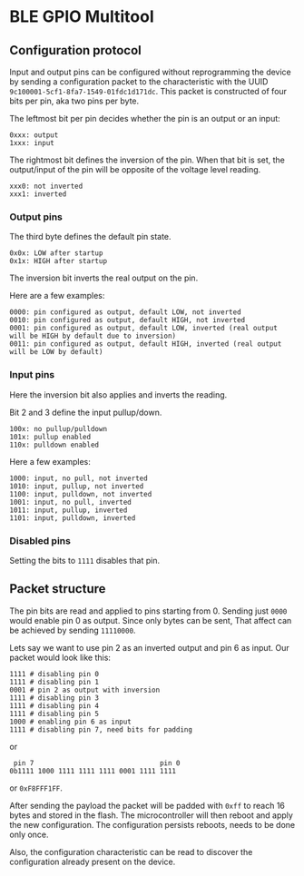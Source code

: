 # BLE GPIO Multitool

## Configuration protocol

Input and output pins can be configured without reprogramming the device by sending a configuration packet to the characteristic with the UUID  `9c100001-5cf1-8fa7-1549-01fdc1d171dc`.
This packet is constructed of four bits per pin, aka two pins per byte.

The leftmost bit per pin decides whether the pin is an output or an input:
```
0xxx: output
1xxx: input
```

The rightmost bit defines the inversion of the pin.
When that bit is set, the output/input of the pin will be opposite of the voltage level reading.
```
xxx0: not inverted
xxx1: inverted
```

### Output pins
The third byte defines the default pin state.
```
0x0x: LOW after startup
0x1x: HIGH after startup
```
The inversion bit inverts the real output on the pin.

Here are a few examples:
```
0000: pin configured as output, default LOW, not inverted
0010: pin configured as output, default HIGH, not inverted
0001: pin configured as output, default LOW, inverted (real output will be HIGH by default due to inversion)
0011: pin configured as output, default HIGH, inverted (real output will be LOW by default)
```

### Input pins

Here the inversion bit also applies and inverts the reading.

Bit 2 and 3 define the input pullup/down.
```
100x: no pullup/pulldown
101x: pullup enabled
110x: pulldown enabled
```

Here a few examples:
```
1000: input, no pull, not inverted
1010: input, pullup, not inverted
1100: input, pulldown, not inverted
1001: input, no pull, inverted
1011: input, pullup, inverted
1101: input, pulldown, inverted
```

### Disabled pins
Setting the bits to `1111` disables that pin.

## Packet structure
The pin bits are read and applied to pins starting from 0.
Sending just `0000` would enable pin 0 as output.
Since only bytes can be sent, That affect can be achieved by sending `11110000`.

Lets say we want to use pin 2 as an inverted output and pin 6 as input. Our packet would look like this:

```
1111 # disabling pin 0
1111 # disabling pin 1
0001 # pin 2 as output with inversion
1111 # disabling pin 3
1111 # disabling pin 4
1111 # disabling pin 5
1000 # enabling pin 6 as input
1111 # disabling pin 7, need bits for padding
```
or
```
 pin 7                               pin 0
0b1111 1000 1111 1111 1111 0001 1111 1111
```
or
`0xF8FFF1FF`.

After sending the payload the packet will be padded with `0xff` to reach 16 bytes and stored in the flash.
The microcontroller will then reboot and apply the new configuration.
The configuration persists reboots, needs to be done only once.

Also, the configuration characteristic can be read to discover the configuration already present on the device.
